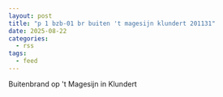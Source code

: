 ```yaml
---
layout: post
title: "p 1 bzb-01 br buiten 't magesijn klundert 201131"
date: 2025-08-22
categories: 
  - rss
tags: 
  - feed
---
```


Buitenbrand op 't Magesijn in Klundert
